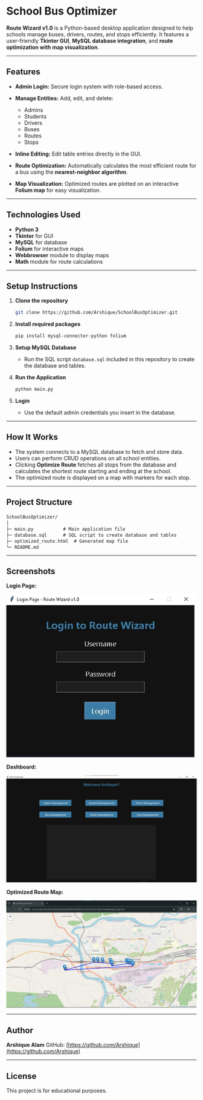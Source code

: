 # School Bus Optimizer

**Route Wizard v1.0** is a Python-based desktop application designed to help schools manage buses, drivers, routes, and stops efficiently. It features a user-friendly **Tkinter GUI**, **MySQL database integration**, and **route optimization with map visualization**.

---

## Features

* **Admin Login:** Secure login system with role-based access.
* **Manage Entities:** Add, edit, and delete:

  * Admins
  * Students
  * Drivers
  * Buses
  * Routes
  * Stops
* **Inline Editing:** Edit table entries directly in the GUI.
* **Route Optimization:** Automatically calculates the most efficient route for a bus using the **nearest-neighbor algorithm**.
* **Map Visualization:** Optimized routes are plotted on an interactive **Folium map** for easy visualization.

---

## Technologies Used

* **Python 3**
* **Tkinter** for GUI
* **MySQL** for database
* **Folium** for interactive maps
* **Webbrowser** module to display maps
* **Math** module for route calculations

---

## Setup Instructions

1. **Clone the repository**

   ```bash
   git clone https://github.com/Arshique/SchoolBusOptimizer.git
   ```

2. **Install required packages**

   ```bash
   pip install mysql-connector-python folium
   ```

3. **Setup MySQL Database**

   * Run the SQL script `database.sql` included in this repository to create the database and tables.

4. **Run the Application**

   ```bash
   python main.py
   ```

5. **Login**

   * Use the default admin credentials you insert in the database.

---

## How It Works

* The system connects to a MySQL database to fetch and store data.
* Users can perform CRUD operations on all school entities.
* Clicking **Optimize Route** fetches all stops from the database and calculates the shortest route starting and ending at the school.
* The optimized route is displayed on a map with markers for each stop.

---

## Project Structure

```
SchoolBusOptimizer/
│
├─ main.py           # Main application file
├─ database.sql      # SQL script to create database and tables
├─ optimized_route.html  # Generated map file
└─ README.md
```

---

## Screenshots

**Login Page:**

![Login Page](output/login_page.jpg)

**Dashboard:**

![Dashboard](output/Dashboard_without_button_click.jpg)

**Optimized Route Map:**

![Optimized Route Map](output/Folium_map.jpg)

---

## Author

**Arshique Alam**
GitHub: [https://github.com/Arshique](https://github.com/Arshique)

---

## License

This project is for educational purposes.

